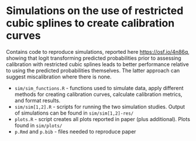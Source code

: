 
# Simulations on the use of restricted cubic splines to create calibration curves

Contains code to reproduce simulations, reported here https://osf.io/4n86q, showing that logit transforming predicted probabilities prior to assessing calibration with restricted cubic splines leads to better performance relative to using the predicted probabilities themselves. The latter approach can suggest miscalibration where there is none. 

- `sim/sim_functions.R` - functions used to simulate data, apply different methods for creating calibration curves, calculate calibration metrics, and format results.
- `sim/sim[1,2].R` - scripts for running the two simulation studies. Output of simulations can be found in `sim/sim[1,2]-res/`
- `plots.R` - script creates all plots reported in paper (plus additional). Plots found in `sim/plots/`
- `p.Rmd` and `p.bib` - files needed to reproduce paper
